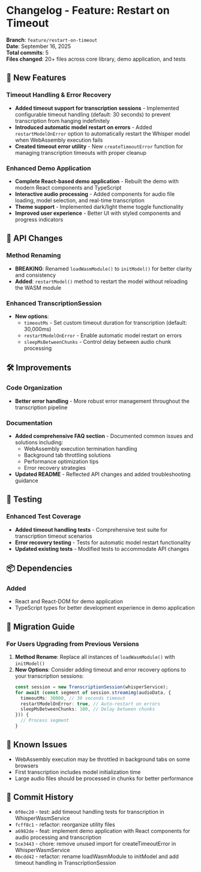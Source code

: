# Changelog - Feature: Restart on Timeout

**Branch**: `feature/restart-on-timeout`  
**Date**: September 16, 2025  
**Total commits**: 5  
**Files changed**: 20+ files across core library, demo application, and tests

## 🚀 New Features

### Timeout Handling & Error Recovery

- **Added timeout support for transcription sessions** - Implemented configurable timeout handling (default: 30 seconds) to prevent transcription from hanging indefinitely
- **Introduced automatic model restart on errors** - Added `restartModelOnError` option to automatically restart the Whisper model when WebAssembly execution fails
- **Created timeout error utility** - New `createTimeoutError` function for managing transcription timeouts with proper cleanup

### Enhanced Demo Application

- **Complete React-based demo application** - Rebuilt the demo with modern React components and TypeScript
- **Interactive audio processing** - Added components for audio file loading, model selection, and real-time transcription
- **Theme support** - Implemented dark/light theme toggle functionality
- **Improved user experience** - Better UI with styled components and progress indicators

## 🔧 API Changes

### Method Renaming

- **BREAKING**: Renamed `loadWasmModule()` to `initModel()` for better clarity and consistency
- **Added**: `restartModel()` method to restart the model without reloading the WASM module

### Enhanced TranscriptionSession

- **New options**:
  - `timeoutMs` - Set custom timeout duration for transcription (default: 30,000ms)
  - `restartModelOnError` - Enable automatic model restart on errors
  - `sleepMsBetweenChunks` - Control delay between audio chunk processing

## 🛠️ Improvements

### Code Organization

- **Better error handling** - More robust error management throughout the transcription pipeline

### Documentation

- **Added comprehensive FAQ section** - Documented common issues and solutions including:
  - WebAssembly execution termination handling
  - Background tab throttling solutions
  - Performance optimization tips
  - Error recovery strategies
- **Updated README** - Reflected API changes and added troubleshooting guidance

## 🧪 Testing

### Enhanced Test Coverage

- **Added timeout handling tests** - Comprehensive test suite for transcription timeout scenarios
- **Error recovery testing** - Tests for automatic model restart functionality
- **Updated existing tests** - Modified tests to accommodate API changes

## 📦 Dependencies

### Added

- React and React-DOM for demo application
- TypeScript types for better development experience in demo application

## 🔄 Migration Guide

### For Users Upgrading from Previous Versions

1. **Method Rename**: Replace all instances of `loadWasmModule()` with `initModel()`
2. **New Options**: Consider adding timeout and error recovery options to your transcription sessions:
   ```typescript
   const session = new TranscriptionSession(whisperService);
   for await (const segment of session.streamimg(audioData, {
     timeoutMs: 30000, // 30 seconds timeout
     restartModelOnError: true, // Auto-restart on errors
     sleepMsBetweenChunks: 100, // Delay between chunks
   })) {
     // Process segment
   }
   ```

## 🐛 Known Issues

- WebAssembly execution may be throttled in background tabs on some browsers
- First transcription includes model initialization time
- Large audio files should be processed in chunks for better performance

## 📝 Commit History

- `0f0ec20` - test: add timeout handling tests for transcription in WhisperWasmService
- `fcff8c1` - refactor: reorganize utility files
- `a6982de` - feat: implement demo application with React components for audio processing and transcription
- `5ce3443` - chore: remove unused import for createTimeoutError in WhisperWasmService
- `0bcdd42` - refactor: rename loadWasmModule to initModel and add timeout handling in TranscriptionSession
